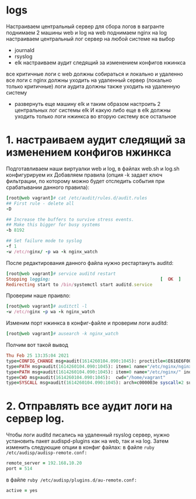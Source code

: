 # logs
Настраиваем центральный сервер для сбора логов
в вагранте поднимаем 2 машины web и log
на web поднимаем nginx
на log настраиваем центральный лог сервер на любой системе на выбор
- journald
- rsyslog
- elk
настраиваем аудит следящий за изменением конфигов нжинкса

все критичные логи с web должны собираться и локально и удаленно
все логи с nginx должны уходить на удаленный сервер (локально только критичные)
логи аудита должны также уходить на удаленную систему


* развернуть еще машину elk
и таким образом настроить 2 центральных лог системы elk И какую либо еще
в elk должны уходить только логи нжинкса
во вторую систему все остальное

# 1. настраиваем аудит следящий за изменением конфигов нжинкса

Подготавливаем наши виртуалки web и log, в файлах web.sh и log.sh конфигурируем их 
Добавляем правила (опция -k задает ключ фильтрации, по которому можно будет отследить события при срабатывании данного правила):
```ruby
[root@web vagrant]# cat /etc/audit/rules.d/audit.rules
## First rule - delete all
-D

## Increase the buffers to survive stress events.
## Make this bigger for busy systems
-b 8192

## Set failure mode to syslog
-f 1
-w /etc/nginx/ -p wa -k nginx_watch
```
После редактирования данного файла нужно рестартануть auditd:
```ruby
[root@web vagrant]# service auditd restart
Stopping logging:                                          [  OK  ]
Redirecting start to /bin/systemctl start auditd.service
```
Проверим наше праивло:
```ruby
[root@web vagrant]# auditctl -l
-w /etc/nginx -p wa -k nginx_watch
```
Изменим порт нжинкса в конфиг-файле и проверим логи auditd:
```ruby
[root@web vagrant]# ausearch -k nginx_watch
```
Полчим вот такой вывод
```ruby
Thu Feb 25 13:35:04 2021
type=CONFIG_CHANGE msg=audit(1614260104.090:1045): proctitle=6E616E6F002F6574632F6E67696E782F6E67696E782E636F6E66
type=PATH msg=audit(1614260104.090:1045): item=1 name="/etc/nginx/nginx.conf" inode=67147343 dev=fd:00 mode=0100644 ouid=0 ogid=0 rdev=00:00 obj=system_u:object_r:httpd_config_t:s0 objtype=NORMAL cap_fp=0000000000000000 cap_fi=0000000000000000 cap_fe=0 cap_fver=0
type=PATH msg=audit(1614260104.090:1045): item=0 name="/etc/nginx/" inode=67147329 dev=fd:00 mode=040755 ouid=0 ogid=0 rdev=00:00 obj=system_u:object_r:httpd_config_t:s0 objtype=PARENT cap_fp=0000000000000000 cap_fi=0000000000000000 cap_fe=0 cap_fver=0
type=CWD msg=audit(1614260104.090:1045):  cwd="/home/vagrant"
type=SYSCALL msg=audit(1614260104.090:1045): arch=c000003e syscall=2 success=yes exit=3 a0=26f9c60 a1=241 a2=1b6 a3=7ffddae741e0 items=2 ppid=3762 pid=3883 auid=1000 uid=0 gid=0 euid=0 suid=0 fsuid=0 egid=0 sgid=0 fsgid=0 tty=pts0 ses=5 comm="nano" exe="/usr/bin/nano" subj=unconfined_u:unconfined_r:unconfined_t:s0-s0:c0.c1023 key="nginx_watch"
```
# 2. Отправлять все аудит логи на сервер log.
Чтобы логи auditd писались на удаленный rsyslog сервер, нужно установить пакет audispd-plugins как на  web, так и на  log. Затем изменить следующие опции в конфиг файлах:
в файле ```ruby  /etc/audisp/audisp-remote.conf: ```
```ruby
remote_server = 192.168.10.20
port = 514
```
в файле ```ruby /etc/audisp/plugins.d/au-remote.conf:```
```ruby
active = yes
```
